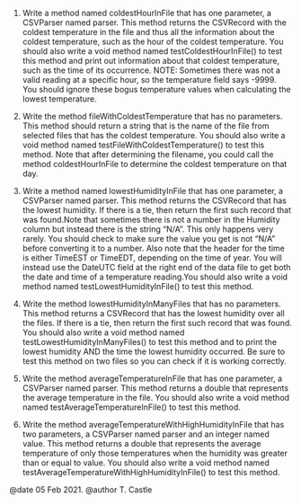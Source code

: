 1. Write a method named coldestHourInFile that has one parameter, a CSVParser named parser. This method returns the CSVRecord with the coldest temperature in the file and thus all the information about the coldest temperature, such as the hour of the coldest temperature. You should also write a void method named testColdestHourInFile() to test this method and print out information about that coldest temperature, such as the time of its occurrence. NOTE: Sometimes there was not a valid reading at a specific hour, so the temperature field says -9999. You should ignore these bogus temperature values when calculating the lowest temperature.

2. Write the method fileWithColdestTemperature that has no parameters. This method should return a string that is the name of the file from selected files that has the coldest temperature. You should also write a void method named testFileWithColdestTemperature() to test this method. Note that after determining the filename, you could call the method coldestHourInFile to determine the coldest temperature on that day.

3. Write a method named lowestHumidityInFile that has one parameter, a CSVParser named parser. This method returns the CSVRecord that has the lowest humidity. If there is a tie, then return the first such record that was found.Note that sometimes there is not a number in the Humidity column but instead there is the string “N/A”. This only happens very rarely. You should check to make sure the value you get is not “N/A” before converting it to a number. Also note that the header for the time is either TimeEST or TimeEDT, depending on the time of year. You will instead use the DateUTC field at the right end of the data file to  get both the date and time of a temperature reading.You should also write a void method named testLowestHumidityInFile() to test this method.

4. Write the method lowestHumidityInManyFiles that has no parameters. This method returns a CSVRecord that has the lowest humidity over all the files. If there is a tie, then return the first such record that was found. You should also write a void method named testLowestHumidityInManyFiles() to test this method and to print the lowest humidity AND the time the lowest humidity occurred. Be sure to test this method on two files so you can check if it is working correctly. 

5. Write the method averageTemperatureInFile that has one parameter, a CSVParser named parser. This method returns a double that represents the average temperature in the file. You should also write a void method named testAverageTemperatureInFile() to test this method. 

6. Write the method averageTemperatureWithHighHumidityInFile that has two parameters, a CSVParser named parser and an integer named value. This method returns a double that represents the average temperature of only those temperatures when the humidity was greater than or equal to value. You should also write a void method named testAverageTemperatureWithHighHumidityInFile() to test this method. 

@date 05 Feb 2021. @author T. Castle
